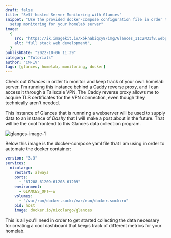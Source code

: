 ```yaml
---
draft: false
title: "Self-hosted Server Monitoring with Glances"
snippet: "Use the provided docker-compose configuration file in order to
  setup monitoring for your homelab server"
image:
  {
    src: "https://ik.imagekit.io/xbkhabiqcy9/img/Glances_11C2N31f8.webp?updatedAt=1665079251247",
    alt: "full stack web development",
  }
publishDate: "2022-10-06 11:39"
category: "Tutorials"
author: "CM-IV"
tags: [glances, homelab, monitoring, docker]
---
```


Check out _Glances_ in order to monitor and keep track of your own homelab server. I'm running this instance behind a Caddy reverse proxy, and I can access it through a Tailscale VPN. The Caddy reverse proxy allows me to acquire TLS certificates for the VPN connection, even though they technically aren't needed.

This instance of Glances that is runnning a webserver will be used to supply data to an instance of _Dashy_ that I will make a post about in the future. That will be the cool frontend to this Glances data collection program.

<img class="image" alt="glanges-image-1" src="https://ik.imagekit.io/xbkhabiqcy9/img/Glances_11C2N31f8.webp?ik-sdk-version=javascript-1.4.3&updatedAt=1665079251247" width={860} height={392} />

Below this image is the docker-compose yaml file that I am using in order to automate the docker container:

```yaml
version: "3.3"
services:
  nicolargo:
    restart: always
    ports:
      - "61208-61209:61208-61209"
    environment:
      - GLANCES_OPT=-w
    volumes:
      - "/var/run/docker.sock:/var/run/docker.sock:ro"
    pid: host
    image: docker.io/nicolargo/glances
```

This is all you'll need in order to get started collecting the data necessary for creating a cool dashboard that keeps track of different metrics for your homelab.
